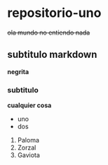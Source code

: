 # repositorio-uno
~~ola mundo no entiendo nada~~

## subtitulo markdown
**negrita**

### subtitulo 
**cualquier cosa**

- uno 
- dos

<ol>
<li>Paloma</li>
<li>Zorzal</li>
<li>Gaviota</li>
</ol>
